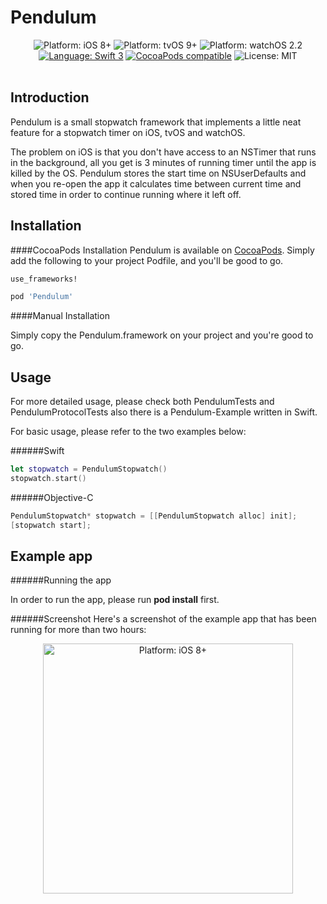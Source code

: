 # Pendulum

<p align="center">
    <img src="https://img.shields.io/badge/platform-iOS%208%2B-blue.svg?style=flat" alt="Platform: iOS 8+"/>
    <img src="https://img.shields.io/badge/platform-tvOS%209%2B-blue.svg" alt="Platform: tvOS 9+"/>    
    <img src="https://img.shields.io/badge/platform-watchOS%202.2-blue.svg" alt="Platform: watchOS 2.2"/>        
    <a href="https://developer.apple.com/swift"><img src="https://img.shields.io/badge/swift3-compatible-4BC51D.svg?style=flat" alt="Language: Swift 3" /></a></a>
    <a href="https://github.com/milot/Pendulum/releases/tag/1.0.1"><img src="https://img.shields.io/badge/pod-v1.0.1-orange.svg" alt="CocoaPods compatible" /></a>
    <img src="http://img.shields.io/badge/license-MIT-lightgrey.svg?style=flat" alt="License: MIT" />
     <br><br>
</p>

## Introduction

Pendulum is a small stopwatch framework that implements a little neat feature for a stopwatch timer on iOS, tvOS and watchOS.

The problem on iOS is that you don't have access to an NSTimer that runs in the background, all you get is 3 minutes of running timer until the app is killed by the OS. Pendulum stores the start time on NSUserDefaults and when you re-open the app it calculates time between current time and stored time in order to continue running where it left off.

## Installation

####CocoaPods Installation
Pendulum is available on [CocoaPods](http://cocoapods.org). Simply add the following to your project Podfile, and you'll be good to go.

``` ruby
use_frameworks!

pod 'Pendulum'
```

####Manual Installation

Simply copy the Pendulum.framework on your project and you're good to go.


## Usage

For more detailed usage, please check both PendulumTests and PendulumProtocolTests also there is a Pendulum-Example written in Swift.

For basic usage, please refer to the two examples below:

######Swift
``` swift
let stopwatch = PendulumStopwatch()
stopwatch.start()
```

######Objective-C
``` objective-c
PendulumStopwatch* stopwatch = [[PendulumStopwatch alloc] init];
[stopwatch start];
```

## Example app
######Running the app

In order to run the app, please run **pod install** first.


######Screenshot
Here's a screenshot of the example app that has been running for more than two hours:

<p align="center">
    <img src="http://i.imgur.com/lNACPKR.png" height="400" alt="Platform: iOS 8+"/>
</p>
